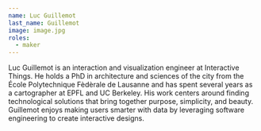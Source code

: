 ```yaml
---
name: Luc Guillemot
last_name: Guillemot
image: image.jpg
roles:
  - maker
---
```

Luc Guillemot is an interaction and visualization engineer at Interactive Things. He holds a PhD in architecture and sciences of the city from the École Polytechnique Fèdèrale de Lausanne and has spent several years as a cartographer at EPFL and UC Berkeley. His work centers around finding technological solutions that bring together purpose, simplicity, and beauty. Guillemot enjoys making users smarter with data by leveraging software engineering to create interactive designs.